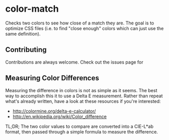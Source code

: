 color-match
===========

Checks two colors to see how close of a match they are. The goal is to optimize CSS files (i.e. to find "close enough" colors which can just use the same definition).

## Contributing

Contributions are always welcome. Check out the issues page for 

## Measuring Color Differences

Measuring the difference in colors is not as simple as it seems. The best way to accomplish this it to use a Delta E measurement. Rather than repeat what's already written, have a look at these resources if you're interested:

- http://colormine.org/delta-e-calculator/
- http://en.wikipedia.org/wiki/Color_difference

TL;DR; The two color values to compare are converted into a CIE-L*ab format, then passed through a simple formula to measure the difference.
